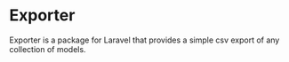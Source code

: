 # Exporter

Exporter is a package for Laravel that provides a simple csv export of any collection of models.